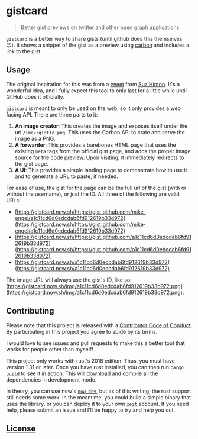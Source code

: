 # gistcard

> Better gist previews on twitter and other open graph applications

`gistcard` is a better way to share gists (until github does this themselves 😉). It shows a snippet of the gist as a preview using [carbon](https://carbon.now.sh) and includes a link to the gist.

## Usage

The original inspiration for this was from a [tweet](https://twitter.com/noopkat/status/1138552168372289537) from [Suz Hinton](https://twitter.com/noopkat). It's a wonderful idea, and I fully expect this tool to only last for a little while until GitHub does it officially.

`gistcard` is meant to only be used on the web, so it only provides a web facing API. There are three parts to it:

1. **An image creator**: This creates the image and exposes itself under the url `/img/:gistId.png`. This uses the Carbon API to crate and serve the image as a PNG.
2. **A forwarder**: This provides a barebones HTML page that uses the existing `meta` tags from the official gist page, and adds the proper image source for the code preview. Upon visiting, it immediately redirects to the gist page.
3. **A UI**: This provides a simple landing page to demonstrate how to use it and to generate a URL to paste, if needed.

For ease of use, the gist for the page can be the full url of the gist (with or without the username), or just the ID. All three of the following are valid URLs!

- [https://gistcard.now.sh/https://gist.github.com/mike-engel/a1c11cd6d0edcdab6fd912619b33d972](https://gistcard.now.sh/https://gist.github.com/mike-engel/a1c11cd6d0edcdab6fd912619b33d972)
- [https://gistcard.now.sh/https://gist.github.com/a1c11cd6d0edcdab6fd912619b33d972](https://gistcard.now.sh/https://gist.github.com/a1c11cd6d0edcdab6fd912619b33d972)
- [https://gistcard.now.sh/a1c11cd6d0edcdab6fd912619b33d972](https://gistcard.now.sh/a1c11cd6d0edcdab6fd912619b33d972)

The image URL will always use the gist's ID, like so: [https://gistcard.now.sh/img/a1c11cd6d0edcdab6fd912619b33d972.png](https://gistcard.now.sh/img/a1c11cd6d0edcdab6fd912619b33d972.png).

## Contributing

Please note that this project is released with a [Contributor Code of Conduct](CODE_OF_CONDUCT.md). By participating in this project you agree to abide by its terms.

I would love to see issues and pull requests to make this a better tool that works for people other than myself!

This project only works with rust's 2018 edition. Thus, you must have version 1.31 or later. Once you have rust installed, you can then run `cargo build` to see it in action. This will download and compile all the dependencies in development mode.

In theory, you can use now's [`now dev`](https://zeit.co/blog/now-dev), but as of this writing, the rust support still needs some work. In the meantime, you could build a simple binary that uses the library, or you can deploy it to your own [`zeit`](https://zeit.co) account. If you need help, please submit an issue and I'll be happy to try and help you out.

## [License](LICENSE.md)
